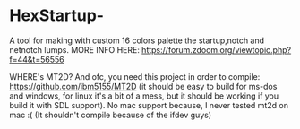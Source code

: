 # HexStartup-
A tool for making with custom 16 colors palette the startup,notch and netnotch lumps.
MORE INFO HERE: https://forum.zdoom.org/viewtopic.php?f=44&t=56556

WHERE's MT2D?
And ofc, you need this project in order to compile: https://github.com/ibm5155/MT2D (it should be easy to build for ms-dos and windows, for linux it's a bit of a mess, but it should be working if you build it with SDL support).
No mac support because, I never tested mt2d on mac :( (It shouldn't compile because of the ifdev guys)
